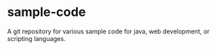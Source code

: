 # sample-code
A git repository for various sample code for java, web development, or scripting languages.

